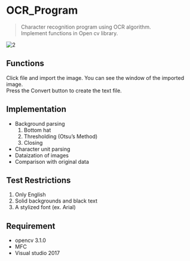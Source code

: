 # OCR_Program

> Character recognition program using OCR algorithm.  
Implement functions in Open cv library.

![2](https://user-images.githubusercontent.com/26502774/53160420-49ab1600-360b-11e9-851e-7f1105fc1869.PNG)


## Functions

Click file and import the image. You can see the window of the imported image.  
Press the Convert button to create the text file.


## Implementation

* Background parsing
  1. Bottom hat
  2. Thresholding (Otsu’s Method)
  3. Closing
* Character unit parsing
* Dataization of images
* Comparison with original data


## Test Restrictions

1. Only English
2. Solid backgrounds and black text
3. A stylized font (ex. Arial)



## Requirement

* opencv 3.1.0
* MFC
* Visual studio 2017
